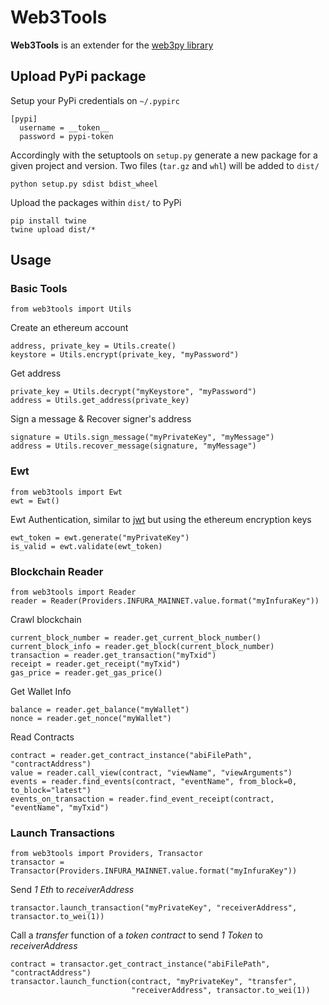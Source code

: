# Web3Tools
**Web3Tools** is an extender for the [web3py library](https://web3py.readthedocs.io/en/stable/)

## Upload PyPi package

Setup your PyPi credentials on `~/.pypirc`

    [pypi]
      username = __token__
      password = pypi-token

Accordingly with the setuptools on `setup.py` generate a new package for a given project and version. Two files (`tar.gz` and `whl`) will be added to `dist/`

    python setup.py sdist bdist_wheel

Upload the packages within `dist/` to PyPi

    pip install twine
    twine upload dist/*

## Usage

### Basic Tools

    from web3tools import Utils

Create an ethereum account

    address, private_key = Utils.create()
    keystore = Utils.encrypt(private_key, "myPassword")

Get address

    private_key = Utils.decrypt("myKeystore", "myPassword")
    address = Utils.get_address(private_key)

Sign a message & Recover signer's address
 
    signature = Utils.sign_message("myPrivateKey", "myMessage")
    address = Utils.recover_message(signature, "myMessage")

### Ewt

    from web3tools import Ewt
    ewt = Ewt()

Ewt Authentication, similar to [jwt](https://jwt.io/) but using the ethereum encryption keys

    ewt_token = ewt.generate("myPrivateKey")
    is_valid = ewt.validate(ewt_token)

### Blockchain Reader

    from web3tools import Reader
    reader = Reader(Providers.INFURA_MAINNET.value.format("myInfuraKey"))

Crawl blockchain

    current_block_number = reader.get_current_block_number()
    current_block_info = reader.get_block(current_block_number)
    transaction = reader.get_transaction("myTxid")
    receipt = reader.get_receipt("myTxid")
    gas_price = reader.get_gas_price()

Get Wallet Info

    balance = reader.get_balance("myWallet")
    nonce = reader.get_nonce("myWallet")
    
Read Contracts

    contract = reader.get_contract_instance("abiFilePath", "contractAddress")
    value = reader.call_view(contract, "viewName", "viewArguments")
    events = reader.find_events(contract, "eventName", from_block=0, to_block="latest")
    events_on_transaction = reader.find_event_receipt(contract, "eventName", "myTxid")


### Launch Transactions

    from web3tools import Providers, Transactor
    transactor = Transactor(Providers.INFURA_MAINNET.value.format("myInfuraKey"))

Send *1 Eth* to *receiverAddress*

    transactor.launch_transaction("myPrivateKey", "receiverAddress", transactor.to_wei(1))

Call a *transfer* function of a *token contract* to send *1 Token* to *receiverAddress*

    contract = transactor.get_contract_instance("abiFilePath", "contractAddress")
    transactor.launch_function(contract, "myPrivateKey", "transfer",
                               "receiverAddress", transactor.to_wei(1))
